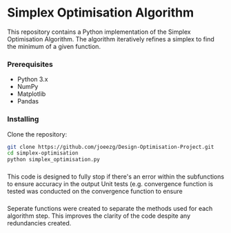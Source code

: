 # Simplex Optimisation Algorithm

This repository contains a Python implementation of the
Simplex Optimisation Algorithm. The algorithm iteratively 
refines a simplex to find the minimum of a given function.

### Prerequisites

- Python 3.x
- NumPy
- Matplotlib
- Pandas

### Installing 

Clone the repository:

```bash
git clone https://github.com/joeezg/Design-Optimisation-Project.git
cd simplex-optimisation
python simplex_optimisation.py
```

###
This code is designed to fully stop if there's an error within the subfunctions to ensure accuracy in the output
Unit tests (e.g. convergence function is tested  was conducted on the convergence function to ensure 

###
Seperate functions were created to separate the methods used for each algorithm step. This improves the clarity of the code despite any redundancies created.
